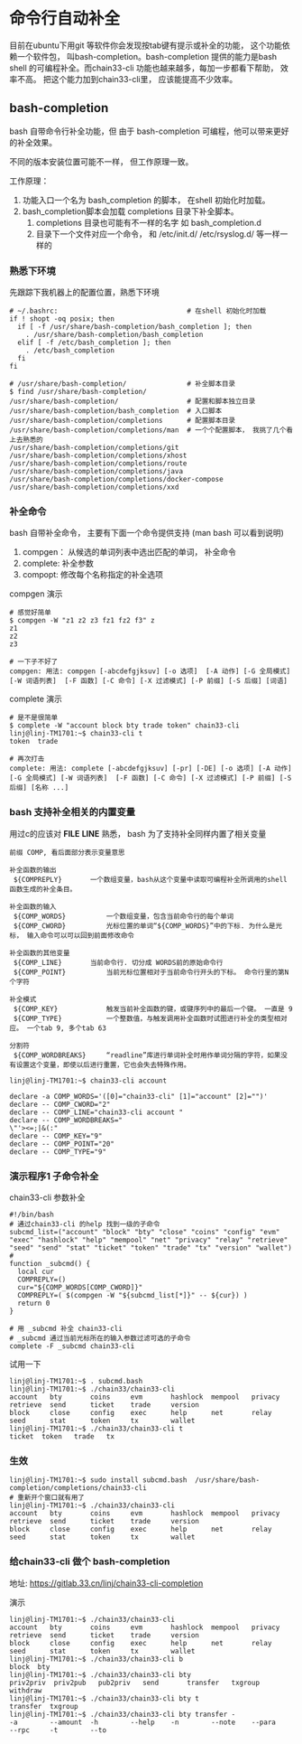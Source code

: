 # 命令行自动补全

  目前在ubuntu下用git 等软件你会发现按tab键有提示或补全的功能， 这个功能依赖一个软件包， 叫bash-completion。bash-completion 提供的能力是bash shell 的可编程补全。而chain33-cli 功能也越来越多，每加一步都看下帮助， 效率不高。 把这个能力加到chain33-cli里， 应该能提高不少效率。

## bash-completion

bash 自带命令行补全功能，但 由于 bash-completion 可编程，他可以带来更好的补全效果。 

不同的版本安装位置可能不一样， 但工作原理一致。

工作原理：
  1. 功能入口一个名为 bash_completion 的脚本， 在shell 初始化时加载。
  1. bash_completion脚本会加载 completions 目录下补全脚本。 
     1. completions 目录也可能有不一样的名字 如 bash_completion.d
     1. 目录下一个文件对应一个命令， 和 /etc/init.d/ /etc/rsyslog.d/ 等一样一样的
  
### 熟悉下环境

 先跟踪下我机器上的配置位置，熟悉下环境
``` 
# ~/.bashrc:                                # 在shell 初始化时加载
if ! shopt -oq posix; then
  if [ -f /usr/share/bash-completion/bash_completion ]; then
    . /usr/share/bash-completion/bash_completion
  elif [ -f /etc/bash_completion ]; then
    . /etc/bash_completion
  fi
fi

# /usr/share/bash-completion/               # 补全脚本目录
$ find /usr/share/bash-completion/ 
/usr/share/bash-completion/                 # 配置和脚本独立目录
/usr/share/bash-completion/bash_completion  # 入口脚本
/usr/share/bash-completion/completions      # 配置脚本目录
/usr/share/bash-completion/completions/man  # 一个个配置脚本， 我挑了几个看上去熟悉的
/usr/share/bash-completion/completions/git
/usr/share/bash-completion/completions/xhost
/usr/share/bash-completion/completions/route
/usr/share/bash-completion/completions/java
/usr/share/bash-completion/completions/docker-compose
/usr/share/bash-completion/completions/xxd
```

### 补全命令

bash 自带补全命令， 主要有下面一个命令提供支持 (man bash 可以看到说明)
 1. compgen： 从候选的单词列表中选出匹配的单词， 补全命令
 1. complete: 补全参数
 1. compopt:  修改每个名称指定的补全选项

compgen 演示
```
# 感觉好简单
$ compgen -W "z1 z2 z3 fz1 fz2 f3" z
z1
z2
z3

# 一下子不好了
compgen: 用法: compgen [-abcdefgjksuv] [-o 选项]  [-A 动作] [-G 全局模式] [-W 词语列表]  [-F 函数] [-C 命令] [-X 过滤模式] [-P 前缀] [-S 后缀] [词语]
```

complete 演示
```
# 是不是很简单
$ complete -W "account block bty trade token" chain33-cli
linj@linj-TM1701:~$ chain33-cli t
token  trade  

# 再次打击
complete: 用法: complete [-abcdefgjksuv] [-pr] [-DE] [-o 选项] [-A 动作] [-G 全局模式] [-W 词语列表]  [-F 函数] [-C 命令] [-X 过滤模式] [-P 前缀] [-S 后缀] [名称 ...]
```

### bash 支持补全相关的内置变量

用过c的应该对 __FILE__ __LINE__ 熟悉， bash 为了支持补全同样内置了相关变量

```
前缀 COMP, 看后面部分表示变量意思

补全函数的输出
 ${COMPREPLY}   	一个数组变量，bash从这个变量中读取可编程补全所调用的shell函数生成的补全条目。

补全函数的输入
 ${COMP_WORDS}          一个数组变量，包含当前命令行的每个单词 
 ${COMP_CWORD}          光标位置的单词“${COMP_WORDS}”中的下标. 为什么是光标， 输入命令可以可以回到前面修改命令

补全函数的其他变量
 ${COMP_LINE}		当前命令行. 切分成 WORDS前的原始命令行
 ${COMP_POINT}          当前光标位置相对于当前命令行开头的下标。 命令行里的第N个字符

补全模式
 ${COMP_KEY}            触发当前补全函数的键，或键序列中的最后一个键。 一直是 9
 ${COMP_TYPE}           一个整数值，与触发调用补全函数时试图进行补全的类型相对应。 一个tab 9, 多个tab 63

分割符
 ${COMP_WORDBREAKS}     “readline”库进行单词补全时用作单词分隔的字符，如果没有设置这个变量，即使以后进行重置，它也会失去特殊作用。
```

```
linj@linj-TM1701:~$ chain33-cli account 

declare -a COMP_WORDS='([0]="chain33-cli" [1]="account" [2]="")'
declare -- COMP_CWORD="2"
declare -- COMP_LINE="chain33-cli account "
declare -- COMP_WORDBREAKS=" 	
\"'><=;|&(:"
declare -- COMP_KEY="9"
declare -- COMP_POINT="20"
declare -- COMP_TYPE="9"
```

### 演示程序1 子命令补全

chain33-cli 参数补全
```
#!/bin/bash
# 通过chain33-cli 的help 找到一级的子命令
subcmd_list=("account" "block" "bty" "close" "coins" "config" "evm" "exec" "hashlock" "help" "mempool" "net" "privacy" "relay" "retrieve" "seed" "send" "stat" "ticket" "token" "trade" "tx" "version" "wallet")
#
function _subcmd() {
  local cur
  COMPREPLY=()
  cur="${COMP_WORDS[COMP_CWORD]}"
  COMPREPLY=( $(compgen -W "${subcmd_list[*]}" -- ${cur}) )
  return 0
}

# 用 _subcmd 补全 chain33-cli
# _subcmd 通过当前光标所在的输入参数过滤可选的子命令
complete -F _subcmd chain33-cli
```

试用一下
```
linj@linj-TM1701:~$ . subcmd.bash  
linj@linj-TM1701:~$ ./chain33/chain33-cli 
account   bty       coins     evm       hashlock  mempool   privacy   retrieve  send      ticket    trade     version   
block     close     config    exec      help      net       relay     seed      stat      token     tx        wallet    
linj@linj-TM1701:~$ ./chain33/chain33-cli t
ticket  token   trade   tx      
```

### 生效

```
linj@linj-TM1701:~$ sudo install subcmd.bash  /usr/share/bash-completion/completions/chain33-cli
# 重新开个窗口就有用了
linj@linj-TM1701:~$ ./chain33/chain33-cli 
account   bty       coins     evm       hashlock  mempool   privacy   retrieve  send      ticket    trade     version   
block     close     config    exec      help      net       relay     seed      stat      token     tx        wallet    
```

### 给chain33-cli 做个 bash-completion


 地址: https://gitlab.33.cn/linj/chain33-cli-completion

演示
```
linj@linj-TM1701:~$ ./chain33/chain33-cli 
account   bty       coins     evm       hashlock  mempool   privacy   retrieve  send      ticket    trade     version   
block     close     config    exec      help      net       relay     seed      stat      token     tx        wallet    
linj@linj-TM1701:~$ ./chain33/chain33-cli b
block  bty    
linj@linj-TM1701:~$ ./chain33/chain33-cli bty 
priv2priv  priv2pub   pub2priv   send       transfer   txgroup    withdraw   
linj@linj-TM1701:~$ ./chain33/chain33-cli bty t
transfer  txgroup   
linj@linj-TM1701:~$ ./chain33/chain33-cli bty transfer -
-a        --amount  -h        --help    -n        --note    --para    --rpc     -t        --to  
```
